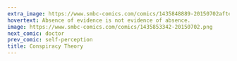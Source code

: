 ```yaml
---
extra_image: https://www.smbc-comics.com/comics/1435848889-20150702after.png
hovertext: Absence of evidence is not evidence of absence.
image: https://www.smbc-comics.com/comics/1435853342-20150702.png
next_comic: doctor
prev_comic: self-perception
title: Conspiracy Theory
---
```


